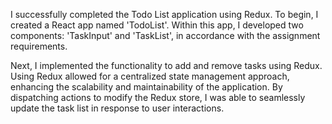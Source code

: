 I successfully completed the Todo List application using Redux. To begin, I created a React app named 'TodoList'. Within this app, I developed two components: 'TaskInput' and 'TaskList', in accordance with the assignment requirements.

Next, I implemented the functionality to add and remove tasks using Redux. Using Redux allowed for a centralized state management approach, enhancing the scalability and maintainability of the application. By dispatching actions to modify the Redux store, I was able to seamlessly update the task list in response to user interactions.
